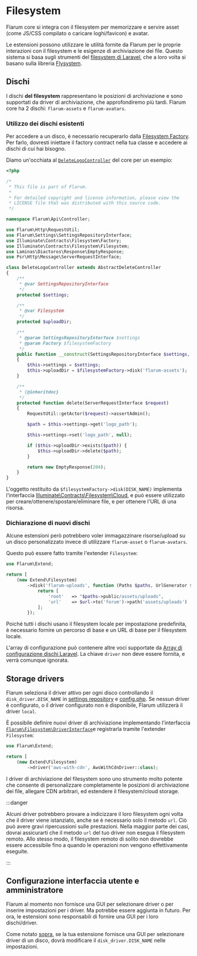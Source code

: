 # Filesystem

Flarum core si integra con il filesystem per memorizzare e servire asset (come JS/CSS compilato o caricare loghi/favicon) e avatar.

Le estensioni possono utilizzare le utilità fornite da Flarum per le proprie interazioni con il filesystem e le esigenze di archiviazione dei file. Questo sistema si basa sugli strumenti del [filesystem di Laravel](https://laravel.com/docs/8.x/filesystem), che a loro volta si basano sulla libreria [Flysystem](https://github.com/thephpleague/flysystem).

## Dischi

I dischi **del filesystem** rappresentano le posizioni di archiviazione e sono supportati da driver di archiviazione, che approfondiremo più tardi. Flarum core ha 2 dischi: `flarum-assets` e `flarum-avatars`.

### Utilizzo dei dischi esistenti

Per accedere a un disco, è necessario recuperarlo dalla [Filesystem Factory](https://laravel.com/api/8.x/Illuminate/Contracts/Filesystem/Factory.html). Per farlo, dovresti iniettare il factory contract nella tua classe e accedere ai dischi di cui hai bisogno.

Diamo un'occhiata al [`DeleteLogoController`](https://github.com/flarum/core/blob/bba6485effc088e38e9ae0bc8f25528ecbee3a7b/src/Api/Controller/DeleteLogoController.php#L19-L59) del core per un esempio:

```php
<?php

/*
 * This file is part of Flarum.
 *
 * For detailed copyright and license information, please view the
 * LICENSE file that was distributed with this source code.
 */

namespace Flarum\Api\Controller;

use Flarum\Http\RequestUtil;
use Flarum\Settings\SettingsRepositoryInterface;
use Illuminate\Contracts\Filesystem\Factory;
use Illuminate\Contracts\Filesystem\Filesystem;
use Laminas\Diactoros\Response\EmptyResponse;
use Psr\Http\Message\ServerRequestInterface;

class DeleteLogoController extends AbstractDeleteController
{
    /**
     * @var SettingsRepositoryInterface
     */
    protected $settings;

    /**
     * @var Filesystem
     */
    protected $uploadDir;

    /**
     * @param SettingsRepositoryInterface $settings
     * @param Factory $filesystemFactory
     */
    public function __construct(SettingsRepositoryInterface $settings, Factory $filesystemFactory)
    {
        $this->settings = $settings;
        $this->uploadDir = $filesystemFactory->disk('flarum-assets');
    }

    /**
     * {@inheritdoc}
     */
    protected function delete(ServerRequestInterface $request)
    {
        RequestUtil::getActor($request)->assertAdmin();

        $path = $this->settings->get('logo_path');

        $this->settings->set('logo_path', null);

        if ($this->uploadDir->exists($path)) {
            $this->uploadDir->delete($path);
        }

        return new EmptyResponse(204);
    }
}
```

L'oggetto restituito da `$filesystemFactory->disk(DISK_NAME)` implementa l'interfaccia [Illuminate\Contracts\Filesystem\Cloud](https://laravel.com/api/8.x/Illuminate/Contracts/Filesystem/Cloud.html), e può essere utilizzato per creare/ottenere/spostare/eliminare file, e per ottenere l'URL di una risorsa.

### Dichiarazione di nuovi dischi

Alcune estensioni però potrebbero voler immagazzinare risorse/upload su un disco personalizzato invece di utilizzare `flarum-asset` o `flarum-avatars`.

Questo può essere fatto tramite l'extender `Filesystem`:

```php
use Flarum\Extend;

return [
    (new Extend\Filesystem)
        ->disk('flarum-uploads', function (Paths $paths, UrlGenerator $url) {
            return [
                'root'   => "$paths->public/assets/uploads",
                'url'    => $url->to('forum')->path('assets/uploads')
            ];
        });
```

Poiché tutti i dischi usano il filesystem locale per impostazione predefinita, è necessario fornire un percorso di base e un URL di base per il filesystem locale.

L'array di configurazione può contenere altre voci supportate da [Array di configurazione dischi Laravel](https://laravel.com/docs/8.x/filesystem#configuration). La chiave `driver` non deve essere fornita, e verrà comunque ignorata.

## Storage drivers

Flarum seleziona il driver attivo per ogni disco controllando il `disk_driver.DISK_NAME` in [settings repository](settings.md) e [config.php](../config.md). Se nessun driver è configurato, o il driver configurato non è disponibile, Flarum utilizzerà il driver `local`.

È possibile definire nuovi driver di archiviazione implementando l'interfaccia [`Flarum\Filesystem\DriverInterface`](https://github.com/flarum/core/blob/bba6485effc088e38e9ae0bc8f25528ecbee3a7b/src/Filesystem/DriverInterface.php#L16-L16)e registrarla tramite l'extender `Filesystem`:

```php
use Flarum\Extend;

return [
    (new Extend\Filesystem)
        ->driver('aws-with-cdn', AwsWithCdnDriver::class);
```

I driver di archiviazione del filesystem sono uno strumento molto potente che consente di personalizzare completamente le posizioni di archiviazione dei file, allegare CDN arbitrari, ed estendere il filesystem/cloud storage.

:::danger

Alcuni driver potrebbero provare a indicizzare il loro filesystem ogni volta che il driver viene istanziato, anche se è necessario solo il metodo `url`. Ciò può avere gravi ripercussioni sulle prestazioni. Nella maggior parte dei casi, dovrai assicurarti che il metodo `url` del tuo driver non esegua il filesystem remoto. Allo stesso modo, il filesystem remoto di solito non dovrebbe essere accessibile fino a quando le operazioni non vengono effettivamente eseguite.

:::

## Configurazione interfaccia utente e amministratore

Flarum al momento non fornisce una GUI per selezionare driver o per inserire impostazioni per i driver. Ma potrebbe essere aggiunta in futuro. Per ora, le estensioni sono responsabili di fornire una GUI per i loro dischi/driver.

Come notato [sopra](#storage-drivers), se la tua estensione fornisce una GUI per selezionare driver di un disco, dovrà modificare il `disk_driver.DISK_NAME` nelle impostazioni.

